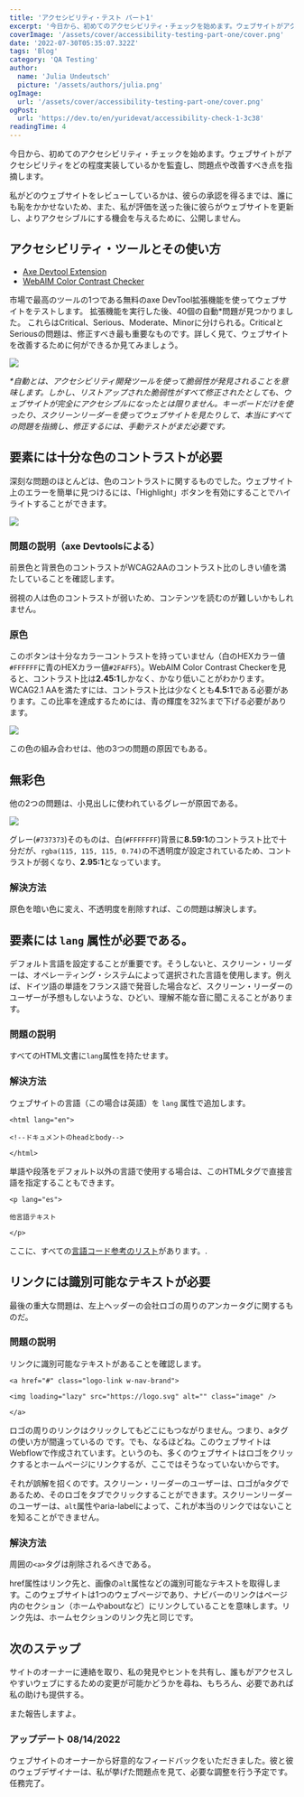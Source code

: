 ```yaml
---
title: 'アクセシビリティ・テスト パート1'
excerpt: '今日から、初めてのアクセシビリティ・チェックを始めます。ウェブサイトがアクセシビリティをどの程度実装しているかを監査し、問題点や改善すべき点を指摘していく。。。'
coverImage: '/assets/cover/accessibility-testing-part-one/cover.png'
date: '2022-07-30T05:35:07.322Z'
tags: 'Blog'
category: 'QA Testing'
author:
  name: 'Julia Undeutsch'
  picture: '/assets/authors/julia.png'
ogImage:
  url: '/assets/cover/accessibility-testing-part-one/cover.png'
ogPost:
  url: 'https://dev.to/en/yuridevat/accessibility-check-1-3c38'
readingTime: 4
---
```


今日から、初めてのアクセシビリティ・チェックを始めます。ウェブサイトがアクセシビリティをどの程度実装しているかを監査し、問題点や改善すべき点を指摘します。

私がどのウェブサイトをレビューしているかは、彼らの承認を得るまでは、誰にも恥をかかせないため、また、私が評価を送った後に彼らがウェブサイトを更新し、よりアクセシブルにする機会を与えるために、公開しません。

## アクセシビリティ・ツールとその使い方

- [Axe Devtool Extension](https://www.deque.com/axe/browser-extensions/)
- [WebAIM Color Contrast Checker](https://webaim.org/resources/contrastchecker/)

市場で最高のツールの1つである無料のaxe DevTool拡張機能を使ってウェブサイトをテストします。
拡張機能を実行した後、40個の自動\*問題が見つかりました。
これらはCritical、Serious、Moderate、Minorに分けられる。CriticalとSeriousの問題は、修正すべき最も重要なものです。詳しく見て、ウェブサイトを改善するために何ができるか見てみましょう。

![](/assets/cover/accessibility-testing-part-one/image-1.png)

_\*自動とは、アクセシビリティ開発ツールを使って脆弱性が発見されることを意味します。しかし、リストアップされた脆弱性がすべて修正されたとしても、ウェブサイトが完全にアクセシブルになったとは限りません。キーボードだけを使ったり、スクリーンリーダーを使ってウェブサイトを見たりして、本当にすべての問題を指摘し、修正するには、手動テストがまだ必要です。_

## 要素には十分な色のコントラストが必要

深刻な問題のほとんどは、色のコントラストに関するものでした。ウェブサイト上のエラーを簡単に見つけるには、「Highlight」ボタンを有効にすることでハイライトすることができます。

![](/assets/cover/accessibility-testing-part-one/image-2.png)

### 問題の説明（axe Devtoolsによる）

前景色と背景色のコントラストがWCAG2AAのコントラスト比のしきい値を満たしていることを確認します。

弱視の人は色のコントラストが弱いため、コンテンツを読むのが難しいかもしれません。

### 原色

このボタンは十分なカラーコントラストを持っていません（白のHEXカラー値`#FFFFFF`に青のHEXカラー値`#2FAFF5`）。WebAIM Color Contrast Checkerを見ると、コントラスト比は**2.45:1**しかなく、かなり低いことがわかります。WCAG2.1 AAを満たすには、コントラスト比は少なくとも**4.5:1**である必要があります。この比率を達成するためには、青の輝度を32%まで下げる必要があります。

![](/assets/cover/accessibility-testing-part-one/image-3.png)

この色の組み合わせは、他の3つの問題の原因でもある。

## 無彩色

他の2つの問題は、小見出しに使われているグレーが原因である。

![](/assets/cover/accessibility-testing-part-one/image-4.png)

グレー(`#737373`)そのものは、白(`#FFFFFFF`)背景に**8.59:1**のコントラスト比で十分だが、`rgba(115, 115, 115, 0.74)`の不透明度が設定されているため、コントラストが弱くなり、**2.95:1**となっています。

### 解決方法

原色を暗い色に変え、不透明度を削除すれば、この問題は解決します。

## 要素には `lang` 属性が必要である。

デフォルト言語を設定することが重要です。そうしないと、スクリーン・リーダーは、オペレーティング・システムによって選択された言語を使用します。例えば、ドイツ語の単語をフランス語で発音した場合など、スクリーン・リーダーのユーザーが予想もしないような、ひどい、理解不能な音に聞こえることがあります。

### 問題の説明

すべてのHTML文書に`lang`属性を持たせます。

### 解決方法

ウェブサイトの言語（この場合は英語）を `lang` 属性で追加します。

`<html lang="en">`

`<!--ドキュメントのheadとbody-->`

`</html>`

単語や段落をデフォルト以外の言語で使用する場合は、このHTMLタグで直接言語を指定することもできます。

`<p lang="es">`

`他言語テキスト`

`</p>`

ここに、すべての[言語コード参考のリスト](https://www.w3schools.com/tags/ref_language_codes.asp)があります。.

## リンクには識別可能なテキストが必要

最後の重大な問題は、左上ヘッダーの会社ロゴの周りのアンカータグに関するものだ。

### 問題の説明

リンクに識別可能なテキストがあることを確認します。

`<a href="#" class="logo-link w-nav-brand">`

`<img loading="lazy" src="https://logo.svg" alt="" class="image" />`

`</a>`

ロゴの周りのリンクはクリックしてもどこにもつながりません。つまり、aタグの使い方が間違っているの です。でも、なるほどね。このウェブサイトはWebflowで作成されています。というのも、多くのウェブサイトはロゴをクリックするとホームページにリンクするが、ここではそうなっていないからです。

それが誤解を招くのです。スクリーン・リーダーのユーザーは、ロゴがaタグであるため、そのロゴをタブでクリックすることができます。スクリーンリーダーのユーザーは、`alt`属性やaria-labelによって、これが本当のリンクではないことを知ることができません。

### 解決方法

周囲の`<a>`タグは削除されるべきである。

href属性はリンク先と、画像の`alt`属性などの識別可能なテキストを取得します。このウェブサイトは1つのウェブページであり、ナビバーのリンクはページ内のセクション（ホームやaboutなど）にリンクしていることを意味します。リンク先は、ホームセクションのリンク先と同じです。

## 次のステップ

サイトのオーナーに連絡を取り、私の発見やヒントを共有し、誰もがアクセスしやすいウェブにするための変更が可能かどうかを尋ね、もちろん、必要であれば私の助けも提供する。

また報告しますよ。

### アップデート 08/14/2022

ウェブサイトのオーナーから好意的なフィードバックをいただきました。彼と彼のウェブデザイナーは、私が挙げた問題点を見て、必要な調整を行う予定です。任務完了。
